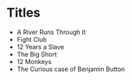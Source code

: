 # Titles

- A River Runs Through It
- Fight Club
- 12 Years a Slave
- The Big Short
- 12 Monkeys
- The Curious case of Benjamin Button

